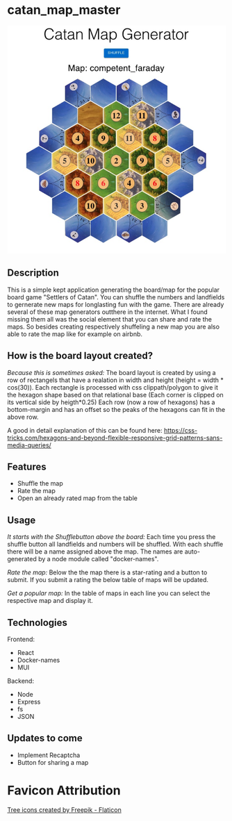 # catan_map_master

![alt text](https://github.com/trett1004/catan_map_generator/blob/main/README_picture.jpg?raw=true)

## Description
This is a simple kept application generating the board/map for the popular board game "Settlers of Catan". You can shuffle the numbers and landfields to gernerate new maps for longlasting fun with the game.
There are already several of these map generators outthere in the internet. What I found missing them all was the social element that you can share and rate the maps.
So besides creating respectively shuffeling a new map you are also able to rate the map like for example on airbnb.

## How is the board layout created?
*Because this is sometimes asked:*
The board layout is created by using a row of rectangels that have a realation in width and height (height = width * cos(30)). Each rectangle is processed with css clippath/polygon to give it the hexagon shape based on that relational base (Each corner is clipped on its vertical side by heigth*0.25)
Each row (now a row of hexagons) has a bottom-margin and has an offset so the peaks of the hexagons can fit in the above row.

A good in detail explanation of this can be found here:
https://css-tricks.com/hexagons-and-beyond-flexible-responsive-grid-patterns-sans-media-queries/

## Features
 - Shuffle the map
 - Rate the map
 - Open an already rated map from the table

## Usage
*It starts with the Shufflebutton above the board:*
Each time you press the shuffle button all landfields and numbers will be shuffled.
With each shuffle there will be a name assigned above the map. The names are auto-generated by a node module called "docker-names".

*Rate the map:*
Below the the map there is a star-rating and a button to submit.
If you submit a rating the below table of maps will be updated.

*Get a popular map:*
In the table of maps in each line you can select the respective map and display it.

## Technologies
Frontend:
- React
- Docker-names
- MUI

Backend:
- Node
- Express
- fs
- JSON

## Updates to come
- Implement Recaptcha
- Button for sharing a map

# Favicon Attribution
<a href="https://www.flaticon.com/free-icons/tree" title="tree icons">Tree icons created by Freepik - Flaticon</a>



